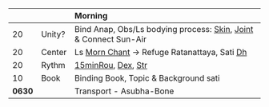 |  |    | Morning                                                                  |
| :------- | :--| :----------------------------------------------------------------------- |
| 20 | Unity? | Bind Anap, Obs/Ls bodying process: [Skin](https://github.com/ThanhNguyen24590/Process/blob/main/Body/HygMsg.md), [Joint](https://github.com/ThanhNguyen24590/Process/blob/main/Body/DexL.md) & Connect Sun-Air                  |
| 20 | Center | Ls [Morn Chant](https://www.dhammatalks.org/chant_index.html) -> Refuge Ratanattaya, Sati [Dh](https://github.com/ThanhNguyen24590/Process/tree/main/Med) |
| 20 | Rythm | [15minRou](https://github.com/ThanhNguyen24590/Process/blob/main/Body/15minRou.md), [Dex](https://github.com/ThanhNguyen24590/Process/blob/main/Body/Dex.md), [Str](https://github.com/ThanhNguyen24590/Process/blob/main/Body/Str.md) |
| 10 | Book | Binding Book, Topic & Background sati|
| **0630** |    | Transport - Asubha-Bone                                                               |

